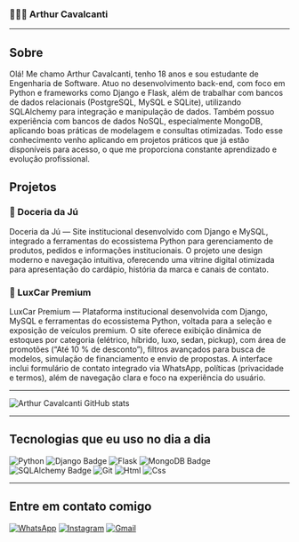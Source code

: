
### 🧑🏻‍💻 Arthur Cavalcanti

---

## Sobre 

Olá! Me chamo Arthur Cavalcanti, tenho 18 anos e sou estudante de Engenharia de Software. Atuo no desenvolvimento back-end, com foco em Python e frameworks como Django e Flask, além de trabalhar com bancos de dados relacionais (PostgreSQL, MySQL e SQLite), utilizando SQLAlchemy para integração e manipulação de dados. Também possuo experiência com bancos de dados NoSQL, especialmente MongoDB, aplicando boas práticas de modelagem e consultas otimizadas. Todo esse conhecimento venho aplicando em projetos práticos que já estão disponíveis para acesso, o que me proporciona constante aprendizado e evolução profissional.

## Projetos

### 📌 Doceria da Jú
Doceria da Jú — Site institucional desenvolvido com Django e MySQL, integrado a ferramentas do ecossistema Python para gerenciamento de produtos, pedidos e informações institucionais. O projeto une design moderno e navegação intuitiva, oferecendo uma vitrine digital otimizada para apresentação do cardápio, história da marca e canais de contato.

### 📌 LuxCar Premium
LuxCar Premium — Plataforma institucional desenvolvida com Django, MySQL e ferramentas do ecossistema Python, voltada para a seleção e exposição de veículos premium. O site oferece exibição dinâmica de estoques por categoria (elétrico, híbrido, luxo, sedan, pickup), com área de promotões (“Até 10 % de desconto”), filtros avançados para busca de modelos, simulação de financiamento e envio de propostas. A interface inclui formulário de contato integrado via WhatsApp, políticas (privacidade e termos), além de navegação clara e foco na experiência do usuário.

---

![Arthur Cavalcanti GitHub stats](https://github-readme-stats.vercel.app/api?username=Arthur-Cavalcanti-dev&show_icons=true&theme=radical)

---

## Tecnologias que eu uso no dia a dia

![Python](https://img.shields.io/badge/Python-3776AB?style=for-the-badge&logo=python&logoColor=white) ![Django Badge](https://img.shields.io/badge/Django-092E20?logo=django&logoColor=fff&style=for-the-badge) ![Flask](https://img.shields.io/badge/Flask-000000?style=for-the-badge&logo=flask&logoColor=white) ![MongoDB Badge](https://img.shields.io/badge/MongoDB-47A248?logo=mongodb&logoColor=fff&style=for-the-badge) ![SQLAlchemy Badge](https://img.shields.io/badge/SQLAlchemy-D71F00?logo=sqlalchemy&logoColor=fff&style=for-the-badge) ![Git](https://img.shields.io/badge/GIT-E44C30?style=for-the-badge&logo=git&logoColor=white) ![Html](https://img.shields.io/badge/HTML-239120?style=for-the-badge&logo=html5&logoColor=white) ![Css](https://img.shields.io/badge/CSS-639?logo=css&logoColor=fff&style=for-the-badge)

---

## Entre em contato comigo

[![WhatsApp](https://img.shields.io/badge/WhatsApp-25D366?style=for-the-badge&logo=whatsapp&logoColor=white)](https://wa.me/5581987229685)  [![Instagram](https://img.shields.io/badge/Instagram-E4405F?style=for-the-badge&logo=instagram&logoColor=white)](https://instagram.com/arthur_felipe_a.c/) [![Gmail](https://img.shields.io/badge/Gmail-D14836?style=for-the-badge&logo=gmail&logoColor=white)](mailto:antunescavalcantiarthurfelipe@gmail.com)



